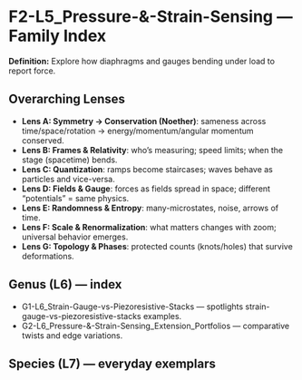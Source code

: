 # F2-L5_Pressure-&-Strain-Sensing — Family Index
**Definition:** Explore how diaphragms and gauges bending under load to report force.

## Overarching Lenses

- **Lens A: Symmetry -> Conservation (Noether)**: sameness across time/space/rotation → energy/momentum/angular momentum conserved.
- **Lens B: Frames & Relativity**: who’s measuring; speed limits; when the stage (spacetime) bends.
- **Lens C: Quantization**: ramps become staircases; waves behave as particles and vice-versa.
- **Lens D: Fields & Gauge**: forces as fields spread in space; different “potentials” = same physics.
- **Lens E: Randomness & Entropy**: many-microstates, noise, arrows of time.
- **Lens F: Scale & Renormalization**: what matters changes with zoom; universal behavior emerges.
- **Lens G: Topology & Phases**: protected counts (knots/holes) that survive deformations.

## Genus (L6) — index
- G1-L6_Strain-Gauge-vs-Piezoresistive-Stacks — spotlights strain-gauge-vs-piezoresistive-stacks examples.
- G2-L6_Pressure-&-Strain-Sensing_Extension_Portfolios — comparative twists and edge variations.

## Species (L7) — everyday exemplars
